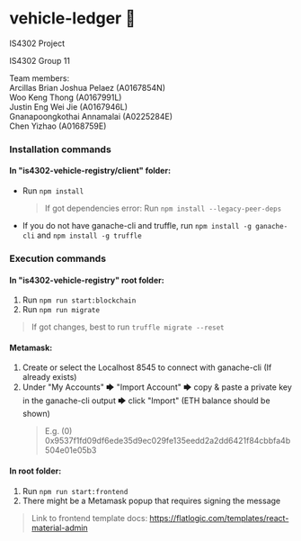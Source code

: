 # vehicle-ledger 🚗

IS4302 Project

IS4302 Group 11

Team members:<br />
Arcillas Brian Joshua Pelaez (A0167854N) <br />
Woo Keng Thong (A0167991L) <br /> 
Justin Eng Wei Jie (A0167946L)<br />
Gnanapoongkothai Annamalai (A0225284E)<br />
Chen Yizhao (A0168759E)<br />

### Installation commands

#### In "is4302-vehicle-registry/client" folder:

- Run `npm install`
  > If got dependencies error: Run `npm install --legacy-peer-deps`
- If you do not have ganache-cli and truffle, run `npm install -g ganache-cli` and `npm install -g truffle`

### Execution commands

#### In "is4302-vehicle-registry" root folder:

1. Run `npm run start:blockchain`
2. Run `npm run migrate`

<!-- 1. Run `ganache-cli -l 80000000 --allowUnlimitedContractSize` -->
<!-- 2. Run `truffle compile` then `truffle migrate` -->

> If got changes, best to run `truffle migrate --reset`

#### Metamask:

1. Create or select the Localhost 8545 to connect with ganache-cli (If already exists)
2. Under "My Accounts" 🡆 "Import Account" 🡆 copy & paste a private key in the ganache-cli output 🡆 click "Import" (ETH balance should be shown)
   > E.g. (0) 0x9537f1fd09df6ede35d9ec029fe135eedd2a2dd6421f84cbbfa4b504e01e05b3

#### In root folder:

1. Run `npm run start:frontend`
2. There might be a Metamask popup that requires signing the message

> Link to frontend template docs: https://flatlogic.com/templates/react-material-admin
